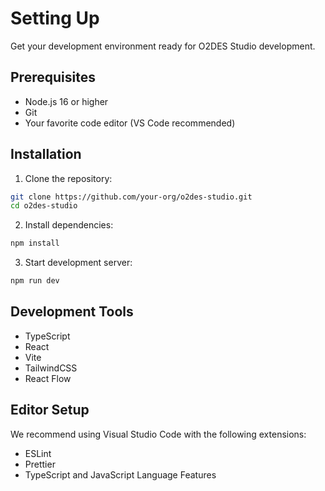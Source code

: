 # Setting Up

<div class="lead">
Get your development environment ready for O2DES Studio development.
</div>

## Prerequisites

-   Node.js 16 or higher
-   Git
-   Your favorite code editor (VS Code recommended)

## Installation

1. Clone the repository:

```bash
git clone https://github.com/your-org/o2des-studio.git
cd o2des-studio
```

2. Install dependencies:

```bash
npm install
```

3. Start development server:

```bash
npm run dev
```

## Development Tools

-   TypeScript
-   React
-   Vite
-   TailwindCSS
-   React Flow

## Editor Setup

We recommend using Visual Studio Code with the following extensions:

-   ESLint
-   Prettier
-   TypeScript and JavaScript Language Features
